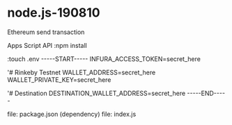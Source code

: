 # node.js-190810
Ethereum send transaction

Apps Script API
:npm install


:touch .env
-----START-----
INFURA_ACCESS_TOKEN=secret_here

'# Rinkeby Testnet
WALLET_ADDRESS=secret_here
WALLET_PRIVATE_KEY=secret_here

'# Destination
DESTINATION_WALLET_ADDRESS=secret_here
-----END-----


file: package.json (dependency)
file: index.js
